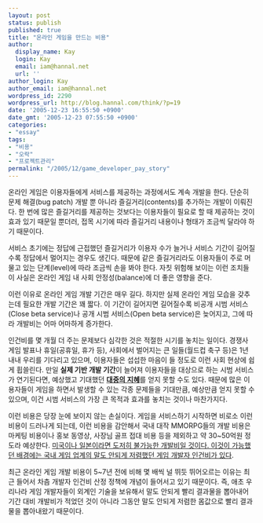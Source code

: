 ```yaml
---
layout: post
status: publish
published: true
title: "온라인 게임을 만드는 비용"
author:
  display_name: Kay
  login: Kay
  email: iam@hannal.net
  url: ''
author_login: Kay
author_email: iam@hannal.net
wordpress_id: 2290
wordpress_url: http://blog.hannal.com/think/?p=19
date: '2005-12-23 16:55:50 +0900'
date_gmt: '2005-12-23 07:55:50 +0900'
categories:
- "essay"
tags:
- "비용"
- "오락"
- "프로젝트관리"
permalink: "/2005/12/game_developer_pay_story"
---
```

<p>온라인 게임은 이용자들에게 서비스를 제공하는 과정에서도 계속 개발을 한다. 단순히 문제 해결(bug patch) 개발 뿐 아니라 즐길거리(contents)를 추가하는 개발이 이뤄진다. 한 번에 많은 즐길거리를 제공하는 것보다는 이용자들이 필요로 할 때 제공하는 것이 효과 있기 때문일 뿐더러, 접목 시기에 따라 즐길거리 내용이나 형태가 조금씩 달라야 하기 때문이다.</p>
<p>서비스 초기에는 정답에 근접했던 즐길거리가 이용자 수가 늘거나 서비스 기간이 길어질수록 정답에서 멀어지는 경우도 생긴다. 때문에 같은 즐길거리라도 이용자들이 주로 머물고 있는 단계(level)에 따라 조금씩 손을 봐야 한다. 자칫 위험해 보이는 이런 조치들이 사실은 온라인 게임 내 사회 안정성(balance)에 더 좋은 영향을 준다.</p>
<p>이런 이유로 온라인 게임 개발 기간은 매우 길다. 하지만 실제 온라인 게임 모습을 갖추는데 필요한 개발 기간은 꽤 짧다. 이 기간이 길어지면 길어질수록 비공개 시범 서비스(Close beta service)나 공개 시범 서비스(Open beta service)은 늦어지고, 그에 따라 개발비는 어마 어마하게 증가한다.</p>
<p>인건비를 몇 개월 더 주는 문제보다 심각한 것은 적절한 시기를 놓치는 일이다. 경쟁사 게임 발표나 휴일(공휴일, 휴가 등), 사회에서 벌어지는 큰 일들(월드컵 축구 등)은 1년 내내 우리를 기다리고 있으며, 이용자들은 섭섭한 마음이 들 정도로 이런 사회 현상에 쉽게 휩쓸린다. 만일 <strong>실제 기반 개발 기간</strong>이 늘어져 이용자들을 대상으로 하는 시범 서비스가 연기된다면, 예상했고 기대했던 <strong><u>대중의 지혜</u></strong>를 얻지 못할 수도 있다. 때문에 많은 이용자들이 게임을 하면서 발생할 수 있는 각종 문제들을 기대만큼, 예상만큼 얻지 못할 수 있으며, 이건 시범 서비스의 가장 큰 목적과 효과를 놓치는 것이나 마찬가지다.</p>
<p>이런 비용은 당장 눈에 보이지 않는 손실이다. 게임을 서비스하기 시작하면 비로소 이런 비용이 드러나게 되는데, 이런 비용을 감안해서 국내 대작 MMORPG들의 개발 비용은 마케팅 비용이나 홍보 동영상, 사장님 골프 접대 비용 등을 제외하고 약 30~50억원 정도라 예상한다. <u>미국이나 일본이라면 도저히 불가능한 개발비일 것이다. 이것이 가능했던 배경에는 국내 게임 업계의 말도 안되게 저렴했던 게임 개발자 인건비가 있다</u>.</p>
<p>최근 온라인 게임 개발 비용이 5~7년 전에 비해 몇 배씩 널 뛰듯 뛰어오르는 이유는 최근 들어서 차츰 개발자 인건비 산정 정책에 개념이 들어서고 있기 때문이다. 즉, 애초 우리나라 게임 개발자들이 외계인 기술을 보유해서 말도 안되게 빨리 결과물을 뽑아내어 기간 대비 개발비가 적었던 것이 아니라 그동안 말도 안되게 저렴한 몸값으로 빨리 결과물을 뽑아내왔기 때문이다.</p>
